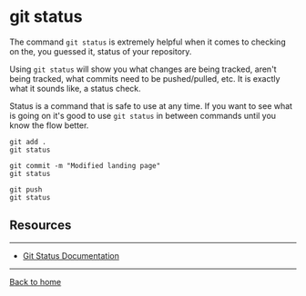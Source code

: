 # git status

The command `git status` is extremely helpful when it comes to checking on the, you guessed it, status of your repository.

Using `git status` will show you what changes are being tracked, aren't being tracked, what commits need to be pushed/pulled, etc.
It is exactly what it sounds like, a status check.

Status is a command that is safe to use at any time.
If you want to see what is going on it's good to use `git status` in between commands until you know the flow better.

```
git add .
git status

git commit -m "Modified landing page"
git status

git push
git status
```

## Resources

---

- [Git Status Documentation](http://git-scm.com/docs/git-status)

---

[Back to home](../README.md)
